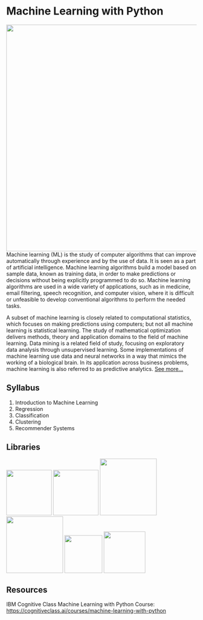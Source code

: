 # Machine Learning with Python
<img src="https://user-images.githubusercontent.com/85934122/155790142-845eec28-0cba-4ef4-9442-59ba960986ff.png" width="600">
Machine learning (ML) is the study of computer algorithms that can improve automatically through experience and by the use of data. It is seen as a part of artificial intelligence. Machine learning algorithms build a model based on sample data, known as training data, in order to make predictions or decisions without being explicitly programmed to do so. Machine learning algorithms are used in a wide variety of applications, such as in medicine, email filtering, speech recognition, and computer vision, where it is difficult or unfeasible to develop conventional algorithms to perform the needed tasks.

A subset of machine learning is closely related to computational statistics, which focuses on making predictions using computers; but not all machine learning is statistical learning. The study of mathematical optimization delivers methods, theory and application domains to the field of machine learning. Data mining is a related field of study, focusing on exploratory data analysis through unsupervised learning. Some implementations of machine learning use data and neural networks in a way that mimics the working of a biological brain. In its application across business problems, machine learning is also referred to as predictive analytics.
<a href="https://en.wikipedia.org/wiki/Machine_learning" target="_blank">See more...</a><br>

## Syllabus
1) Introduction to Machine Learning
2) Regression
3) Classification
4) Clustering
5) Recommender Systems

## Libraries
<img src="https://user-images.githubusercontent.com/85934122/153268295-0105f8a4-7491-437e-b566-3f4ecbd113c8.png" width="120">     <img src="https://user-images.githubusercontent.com/85934122/153270262-1b5beb83-3cba-4008-92b1-dac9ed972017.png"  width="120"> <img src="https://user-images.githubusercontent.com/85934122/153312799-4e364e21-f293-44d5-ae28-e3bba69f9042.png" width="150"> <img src="https://user-images.githubusercontent.com/85934122/153312984-20169f9d-9cd5-4511-ba4a-5968ce522af8.png" width="150">  <img src="https://user-images.githubusercontent.com/85934122/153314028-15b7229a-3f6f-404d-809c-eb98ed325d74.png" width="100"> 
<img src="https://user-images.githubusercontent.com/85934122/155852027-f37761c7-cb22-4cd3-915f-cbffacd699fc.png" width="110">


## Resources

IBM Cognitive Class Machine Learning with Python Course: https://cognitiveclass.ai/courses/machine-learning-with-python
